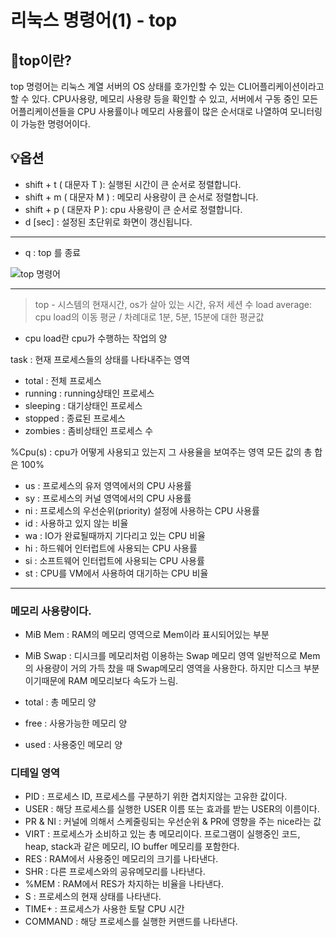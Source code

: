 # 리눅스 명령어(1) - top


## 📌top이란?
top 명령어는 리눅스 계열 서버의 OS 상태를 호가인할 수 있는 CLI어플리케이션이라고 할 수 있다.
CPU사용량, 메모리 사용량 등을 확인할 수 있고, 서버에서 구동 중인 모든 어플리케이션들을 CPU 사용률이나 메모리 사용률이 많은 순서대로 나열하여 모니터링이 가능한 명령어이다.

## 💡옵션
- shift + t ( 대문자 T ): 실행된 시간이 큰 순서로 정렬합니다.
- shift + m ( 대문자 M ) : 메모리 사용량이 큰 순서로 정렬합니다.
- shift + p ( 대문자 P ): cpu 사용량이 큰 순서로 정렬합니다.
- d [sec] : 설정된 초단위로 화면이 갱신됩니다.
---
- q : top 를 종료


![top 명령어](https://github.com/onyune/OP-SW/assets/166621162/50e3aac7-581a-4c38-8bdd-a74bc6141c0f)

---
>top - 시스템의 현재시간, os가 살아 있는 시간, 유저 세션 수
>load average: cpu load의 이동 평균 / 차례대로 1분, 5분, 15분에 대한 평균값
* cpu load란 cpu가 수행하는 작업의 양

task : 현재 프로세스들의 상태를 나타내주는 영역

- total : 전체 프로세스
- running : running상태인 프로세스
- sleeping : 대기상태인 프로세스
- stopped : 종료된 프로세스
- zombies : 좀비상태인 프로세스 수

%Cpu(s) : cpu가 어떻게 사용되고 있는지 그 사용율을 보여주는 영역
모든 값의 총 합은 100% 

- us : 프로세스의 유저 영역에서의 CPU 사용률
- sy : 프로세스의 커널 영역에서의 CPU 사용률
- ni : 프로세스의 우선순위(priority) 설정에 사용하는 CPU 사용률
- id : 사용하고 있지 않는 비율
- wa : IO가 완료될때까지 기다리고 있는 CPU 비율
- hi : 하드웨어 인터럽트에 사용되는 CPU 사용률
- si : 소프트웨어 인터럽트에 사용되는 CPU 사용률
- st : CPU를 VM에서 사용하여 대기하는 CPU 비율

---
### 메모리 사용량이다.

- MiB Mem : RAM의 메모리 영역으로 Mem이라 표시되어있는 부분
- MiB Swap : 디시크를 메모리처럼 이용하는 Swap 메모리 영역
일반적으로 Mem의 사용량이 거의 가득 찼을 때 Swap메모리 영역을 사용한다. 
하지만 디스크 부분이기때문에 RAM 메모리보다 속도가 느림.

- total : 총 메모리 양
- free : 사용가능한 메모리 양
- used : 사용중인 메모리 양

### 디테일 영역
- PID : 프로세스 ID, 프로세스를 구분하기 위한 겹치지않는 고유한 값이다.
- USER : 해당 프로세스를 실행한 USER 이름 또는 효과를 받는 USER의 이름이다.
- PR & NI : 커널에 의해서 스케줄링되는 우선순위 & PR에 영향을 주는 nice라는 값
- VIRT : 프로세스가 소비하고 있는 총 메모리이다. 프로그램이 실행중인 코드, heap, stack과 같은 메모리, IO buffer 메모리를 포함한다.
- RES : RAM에서 사용중인 메모리의 크기를 나타낸다.
- SHR : 다른 프로세스와의 공유메모리를 나타낸다.
- %MEM : RAM에서 RES가 차지하는 비율을 나타낸다.
- S : 프로세스의 현재 상태를 나타낸다.
- TIME+ : 프로세스가 사용한 토탈 CPU 시간
- COMMAND : 해당 프로세스를 실행한 커맨드를 나타낸다.



 
